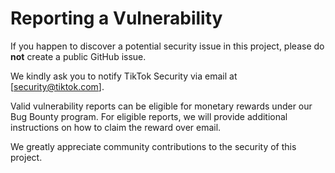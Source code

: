 # Reporting a Vulnerability

If you happen to discover a potential security issue in this project, please do **not** create a public GitHub issue.

We kindly ask you to notify TikTok Security via email at [security@tiktok.com].

Valid vulnerability reports can be eligible for monetary rewards under our Bug Bounty program.
For eligible reports, we will provide additional instructions on how to claim the reward over email.

We greatly appreciate community contributions to the security of this project.
